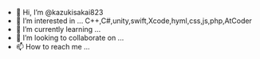 - 👋 Hi, I’m @kazukisakai823
- 👀 I’m interested in ... C++,C#,unity,swift,Xcode,hyml,css,js,php,AtCoder
- 🌱 I’m currently learning ...
- 💞️ I’m looking to collaborate on ...
- 📫 How to reach me ...

<!---
kazukisakai823/kazukisakai823 is a ✨ special ✨ repository because its `README.md` (this file) appears on your GitHub profile.
You can click the Preview link to take a look at your changes.
--->
